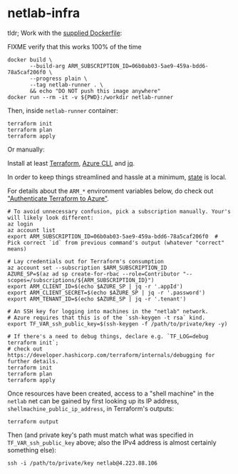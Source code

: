 # netlab-infra

tldr; Work with the [supplied Dockerfile](./Dockerfile):

FIXME verify that this works 100% of the time

```console
docker build \
       --build-arg ARM_SUBSCRIPTION_ID=06b0ab03-5ae9-459a-bdd6-78a5caf206f0 \
       --progress plain \
       --tag netlab-runner . \
       && echo "DO NOT push this image anywhere"
docker run --rm -it -v ${PWD}:/workdir netlab-runner
```

Then, inside `netlab-runner` container:

```console
terraform init
terraform plan
terraform apply
```

Or manually:

Install at least
[Terraform](https://developer.hashicorp.com/terraform/tutorials/aws-get-started/install-cli),
[Azure CLI](https://learn.microsoft.com/en-us/cli/azure/install-azure-cli-linux?pivots=apt),
and
[jq](https://jqlang.github.io/jq/download/).

In order to keep things streamlined and hassle at a minimum,
[state](https://developer.hashicorp.com/terraform/language/state)
is local.

For details about the `ARM_*` environment variables below, do check out
["Authenticate Terraform to Azure"](https://learn.microsoft.com/en-us/azure/developer/terraform/authenticate-to-azure?tabs=bash#2-authenticate-terraform-to-azure).

```console
# To avoid unnecessary confusion, pick a subscription manually. Your's will likely look different:
az login
az account list
export ARM_SUBSCRIPTION_ID=06b0ab03-5ae9-459a-bdd6-78a5caf206f0  # Pick correct `id` from previous command's output (whatever "correct" means)

# Lay credentials out for Terraform's consumption
az account set --subscription $ARM_SUBSCRIPTION_ID
AZURE_SP=$(az ad sp create-for-rbac --role=Contributor "--scopes=/subscriptions/${ARM_SUBSCRIPTION_ID}")
export ARM_CLIENT_ID=$(echo $AZURE_SP | jq -r '.appId')
export ARM_CLIENT_SECRET=$(echo $AZURE_SP | jq -r '.password')
export ARM_TENANT_ID=$(echo $AZURE_SP | jq -r '.tenant')

# An SSH key for logging into machines in the "netlab" network.
# Azure requires that this is of the `ssh-keygen -t rsa` kind.
export TF_VAR_ssh_public_key=$(ssh-keygen -f /path/to/private/key -y)

# If there's a need to debug things, declare e.g. `TF_LOG=debug terraform init`;
# check out https://developer.hashicorp.com/terraform/internals/debugging for further details.
terraform init
terraform plan
terraform apply
```

Once resources have been created, access to a "shell machine" in the `netlab` net can be gained by first
looking up its IP address, `shellmachine_public_ip_address`, in Terraform's outputs:

```console
terraform output
```

Then (and private key's path must match what was specified in `TF_VAR_ssh_public_key` above;
also the IPv4 address is almost certainly something else):

```console
ssh -i /path/to/private/key netlab@4.223.88.106
```
